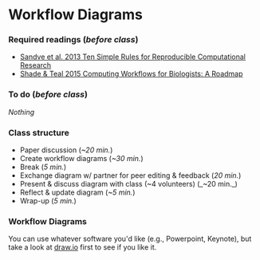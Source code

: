 # Workflow Diagrams

### Required readings (_before class_)
- [Sandve et al. 2013 Ten Simple Rules for Reproducible Computational Research](../../readings/pdfs/Sandve2013.pdf)
- [Shade & Teal 2015 Computing Workflows for Biologists: A Roadmap](../../readings/pdfs/Shade2015.pdf)

### To do (_before class_)
_Nothing_

### Class structure
- Paper discussion (_~20 min._)
- Create workflow diagrams (_~30 min._)
- Break (_5 min._)
- Exchange diagram w/ partner for peer editing & feedback (_20 min._)
- Present & discuss diagram with class (~4 volunteers) (_~20 min._)
- Reflect & update diagram (_~5 min._)
- Wrap-up (_5 min._)

### Workflow Diagrams
You can use whatever software you'd like (e.g., Powerpoint, Keynote), but take a look at [draw.io](https://app.diagrams.net) first to see if you like it.
